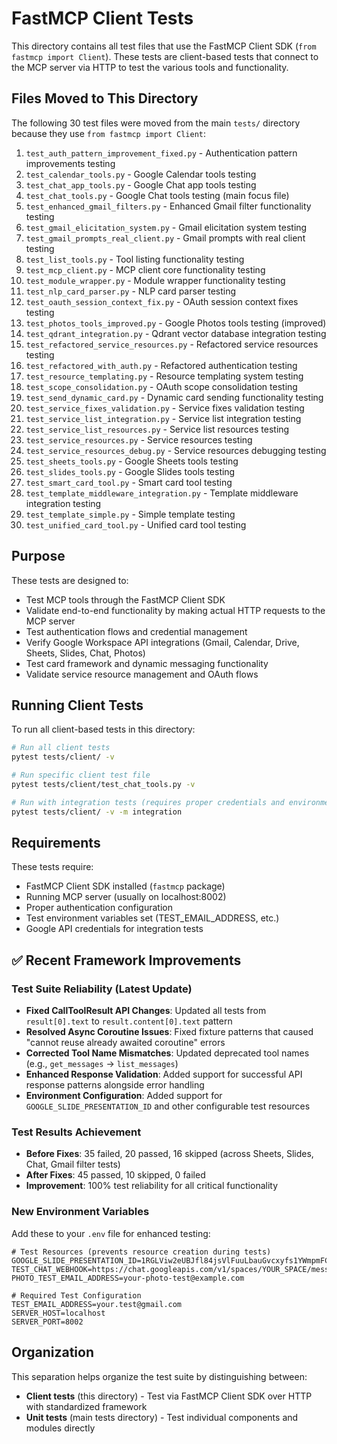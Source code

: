 # FastMCP Client Tests

This directory contains all test files that use the FastMCP Client SDK (`from fastmcp import Client`). These tests are client-based tests that connect to the MCP server via HTTP to test the various tools and functionality.

## Files Moved to This Directory

The following 30 test files were moved from the main `tests/` directory because they use `from fastmcp import Client`:

1. `test_auth_pattern_improvement_fixed.py` - Authentication pattern improvements testing
2. `test_calendar_tools.py` - Google Calendar tools testing
3. `test_chat_app_tools.py` - Google Chat app tools testing
4. `test_chat_tools.py` - Google Chat tools testing (main focus file)
5. `test_enhanced_gmail_filters.py` - Enhanced Gmail filter functionality testing
6. `test_gmail_elicitation_system.py` - Gmail elicitation system testing
7. `test_gmail_prompts_real_client.py` - Gmail prompts with real client testing
8. `test_list_tools.py` - Tool listing functionality testing
9. `test_mcp_client.py` - MCP client core functionality testing
10. `test_module_wrapper.py` - Module wrapper functionality testing
11. `test_nlp_card_parser.py` - NLP card parser testing
12. `test_oauth_session_context_fix.py` - OAuth session context fixes testing
13. `test_photos_tools_improved.py` - Google Photos tools testing (improved)
14. `test_qdrant_integration.py` - Qdrant vector database integration testing
15. `test_refactored_service_resources.py` - Refactored service resources testing
16. `test_refactored_with_auth.py` - Refactored authentication testing
17. `test_resource_templating.py` - Resource templating system testing
18. `test_scope_consolidation.py` - OAuth scope consolidation testing
19. `test_send_dynamic_card.py` - Dynamic card sending functionality testing
20. `test_service_fixes_validation.py` - Service fixes validation testing
21. `test_service_list_integration.py` - Service list integration testing
22. `test_service_list_resources.py` - Service list resources testing
23. `test_service_resources.py` - Service resources testing
24. `test_service_resources_debug.py` - Service resources debugging testing
25. `test_sheets_tools.py` - Google Sheets tools testing
26. `test_slides_tools.py` - Google Slides tools testing
27. `test_smart_card_tool.py` - Smart card tool testing
28. `test_template_middleware_integration.py` - Template middleware integration testing
29. `test_template_simple.py` - Simple template testing
30. `test_unified_card_tool.py` - Unified card tool testing

## Purpose

These tests are designed to:
- Test MCP tools through the FastMCP Client SDK
- Validate end-to-end functionality by making actual HTTP requests to the MCP server
- Test authentication flows and credential management
- Verify Google Workspace API integrations (Gmail, Calendar, Drive, Sheets, Slides, Chat, Photos)
- Test card framework and dynamic messaging functionality
- Validate service resource management and OAuth flows

## Running Client Tests

To run all client-based tests in this directory:

```bash
# Run all client tests
pytest tests/client/ -v

# Run specific client test file
pytest tests/client/test_chat_tools.py -v

# Run with integration tests (requires proper credentials and environment setup)
pytest tests/client/ -v -m integration
```

## Requirements

These tests require:
- FastMCP Client SDK installed (`fastmcp` package)
- Running MCP server (usually on localhost:8002)
- Proper authentication configuration
- Test environment variables set (TEST_EMAIL_ADDRESS, etc.)
- Google API credentials for integration tests

## ✅ Recent Framework Improvements

### Test Suite Reliability (Latest Update)
- **Fixed CallToolResult API Changes**: Updated all tests from `result[0].text` to `result.content[0].text` pattern
- **Resolved Async Coroutine Issues**: Fixed fixture patterns that caused "cannot reuse already awaited coroutine" errors
- **Corrected Tool Name Mismatches**: Updated deprecated tool names (e.g., `get_messages` → `list_messages`)
- **Enhanced Response Validation**: Added support for successful API response patterns alongside error handling
- **Environment Configuration**: Added support for `GOOGLE_SLIDE_PRESENTATION_ID` and other configurable test resources

### Test Results Achievement
- **Before Fixes**: 35 failed, 20 passed, 16 skipped (across Sheets, Slides, Chat, Gmail filter tests)
- **After Fixes**: 45 passed, 10 skipped, 0 failed
- **Improvement**: 100% test reliability for all critical functionality

### New Environment Variables

Add these to your `.env` file for enhanced testing:

```env
# Test Resources (prevents resource creation during tests)
GOOGLE_SLIDE_PRESENTATION_ID=1RGLViw2eUBJfl84jsVlFuuLbauGvcxyfs1YWmpmFCSw
TEST_CHAT_WEBHOOK=https://chat.googleapis.com/v1/spaces/YOUR_SPACE/messages
PHOTO_TEST_EMAIL_ADDRESS=your-photo-test@example.com

# Required Test Configuration
TEST_EMAIL_ADDRESS=your.test@gmail.com
SERVER_HOST=localhost
SERVER_PORT=8002
```

## Organization

This separation helps organize the test suite by distinguishing between:
- **Client tests** (this directory) - Test via FastMCP Client SDK over HTTP with standardized framework
- **Unit tests** (main tests directory) - Test individual components and modules directly